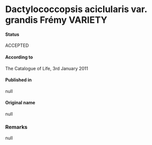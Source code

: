 Dactylococcopsis aciclularis var. grandis Frémy VARIETY
=======

#### Status
ACCEPTED

#### According to
The Catalogue of Life, 3rd January 2011

#### Published in
null

#### Original name
null

### Remarks
null